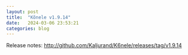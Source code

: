 ```yaml
---
layout: post
title:  "Kõnele v1.9.14"
date:   2024-03-06 23:53:21
categories: blog
---
```


Release notes: <http://github.com/Kaljurand/K6nele/releases/tag/v1.9.14>
